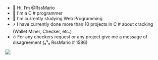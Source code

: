 - 👋 Hi, I’m @RssMario
- 👀 I'm a C # programmer
- 🌱 I'm currently studying Web Programming
- ⚡ I have currently done more than 10 projects in C # about cracking (Wallet Miner, Checker, etc.)
- 🔥 For any checkers request or any project give me a message of disagreement (₉⁹₉ RssMario # 1586)

<img src="https://github-readme-stats.vercel.app/api?username=RssMario&&show_icons=true&title_color=ffffff&icon_color=bb2acf&text_color=ffffff&bg_color=151515">
<!---
RssMario/RssMario is a ✨ special ✨ repository because its `README.md` (this file) appears on your GitHub profile.
You can click the Preview link to take a look at your changes.
--->
